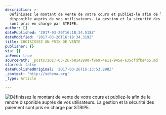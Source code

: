 ```yaml
---
description: >-
  Définissez le montant de vente de votre cours et publiez-le afin de le rendre
  disponible auprès de vos utilisateurs. La gestion et la sécurité des paiement
  sont pris en charge par STRIPE.
author: []
datePublished: '2017-03-26T16:18:34.515Z'
dateModified: '2017-03-26T16:18:34.319Z'
title: CHOISISSEZ UN PRIX DE VENTE
publisher: {}
via: {}
inFeed: true
sourcePath: _posts/2017-03-26-b8142990-f969-4e11-945e-a35cfdfbe455.md
starred: false
datePublishedOriginal: '2017-03-26T16:13:53.898Z'
_context: 'http://schema.org'
_type: Article

---
```

![Définissez le montant de vente de votre cours et publiez-le afin de le rendre disponible auprès de vos utilisateurs. La gestion et la sécurité des paiement sont pris en charge par STRIPE.](https://the-grid-user-content.s3-us-west-2.amazonaws.com/0eb8c474-0521-4252-9b50-2fe732009359.png)